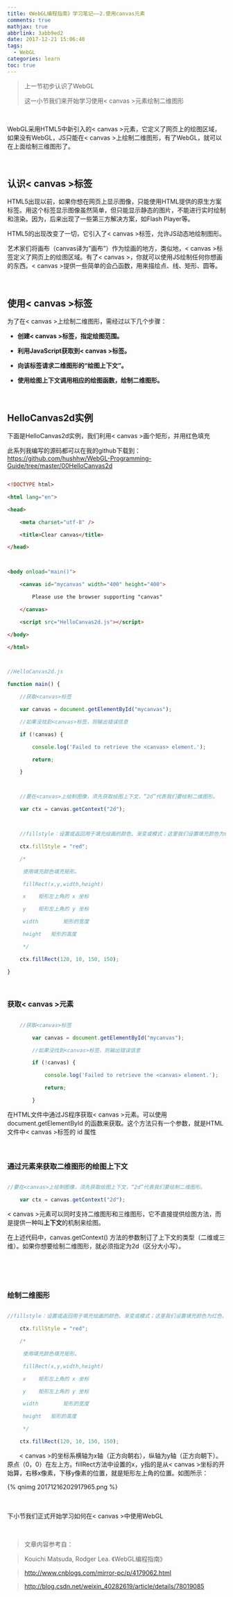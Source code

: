 ```yaml
---
title: 《WebGL编程指南》学习笔记——2.使用canvas元素
comments: true
mathjax: true
abbrlink: 3abb9ed2
date: 2017-12-21 15:06:40
tags:
  - WebGL
categories: learn
toc: true
---
```


> 上一节初步认识了WebGL
>
> 这一小节我们来开始学习使用< canvas >元素绘制二维图形

<!--more-->

​         

WebGL采用HTML5中新引入的< canvas >元素，它定义了网页上的绘图区域，如果没有WebGL，JS只能在< canvas >上绘制二维图形，有了WebGL，就可以在上面绘制三维图形了。

​         

## 认识< canvas >标签



HTML5出现以前，如果你想在网页上显示图像，只能使用HTML提供的原生方案<img>标签。用这个标签显示图像虽然简单，但只能显示静态的图片，不能进行实时绘制和渲染。因为，后来出现了一些第三方解决方案，如Flash Player等。



HTML5的出现改变了一切，它引入了< canvas >标签，允许JS动态地绘制图形。



艺术家们将画布（canvas译为”画布”）作为绘画的地方，类似地，< canvas >标签定义了网页上的绘图区域。有了< canvas >，你就可以使用JS绘制任何你想画的东西。< canvas >提供一些简单的会凸函数，用来描绘点、线、矩形、圆等。

​           

## 使用< canvas >标签



为了在< canvas >上绘制二维图形，需经过以下几个步骤：



 - **创建< canvas >标签，指定绘图范围。**

 - **利用JavaScript获取到< canvas >标签。**

 - **向该标签请求二维图形的“绘图上下文”。**

 - **使用绘图上下文调用相应的绘图函数，绘制二维图形。**


​             


## HelloCanvas2d实例



下面是HelloCanvas2d实例，我们利用< canvas >画个矩形，并用红色填充

此系列我编写的源码都可以在我的github下载到：https://github.com/hushhw/WebGL-Programming-Guide/tree/master/00HelloCanvas2d

```html

<!DOCTYPE html>

<html lang="en">

<head>

	<meta charset="utf-8" />

	<title>Clear canvas</title>

</head>



<body onload="main()">

	<canvas id="mycanvas" width="400" height="400">

		Please use the browser supporting "canvas"

	</canvas>

	<script src="HelloCanvas2d.js"></script>

</body>

</html>



```



```javascript

//HelloCanvas2d.js

function main() {

	//获取<canvas>标签

	var canvas = document.getElementById("mycanvas");

	//如果没找到<canvas>标签，则输出错误信息

	if (!canvas) {

		console.log('Failed to retrieve the <canvas> element.');

		return;

	}



	//要在<canvas>上绘制图像，须先获取绘图上下文，“2d”代表我们要绘制二维图形。

	var ctx = canvas.getContext("2d");



	//fillstyle：设置或返回用于填充绘画的颜色、渐变或模式；这里我们设置填充颜色为红色。

	ctx.fillStyle = "red";

	/*

	 使用填充颜色填充矩形。

	 fillRect(x,y,width,height)

	 x    矩形左上角的 x 坐标

	 y    矩形左上角的 y 坐标

	 width        矩形的宽度

	 height   矩形的高度

	 */

	ctx.fillRect(120, 10, 150, 150);

}

```

​        

### 获取< canvas >元素

```javascript

	//获取<canvas>标签

		var canvas = document.getElementById("mycanvas");

		//如果没找到<canvas>标签，则输出错误信息

		if (!canvas) {

			console.log('Failed to retrieve the <canvas> element.');

			return;

		}

```



在HTML文件中通过JS程序获取< canvas >元素。可以使用document.getElementById 的函数来获取。这个方法只有一个参数，就是HTML文件中< canvas >标签的 id 属性

　　 



### 通过元素来获取二维图形的绘图上下文



```javascript

//要在<canvas>上绘制图像，须先获取绘图上下文，“2d”代表我们要绘制二维图形。

	var ctx = canvas.getContext("2d");

```



< canvas >元素可以同时支持二维图形和三维图形，它不直接提供绘图方法，而是提供一种叫**上下文**的机制来绘图。



在上述代码中，canvas.getContext() 方法的参数制订了上下文的类型（二维或三维）。如果你想要绘制二维图形，就必须指定为2d（区分大小写）。

　　

　　

### 绘制二维图形



```javascript

//fillstyle：设置或返回用于填充绘画的颜色、渐变或模式；这里我们设置填充颜色为红色。

	ctx.fillStyle = "red";

	/*

	 使用填充颜色填充矩形。

	 fillRect(x,y,width,height)

	 x    矩形左上角的 x 坐标

	 y    矩形左上角的 y 坐标

	 width        矩形的宽度

	 height   矩形的高度

	 */

	ctx.fillRect(120, 10, 150, 150);

```



　　< canvas >的坐标系横轴为x轴（正方向朝右），纵轴为y轴（正方向朝下）。原点（0，0）在左上方。fillRect方法中设置的x，y指的是从< canvas >坐标的开始算，右移x像素，下移y像素的位置，就是矩形左上角的位置。如图所示：

{% qnimg  20171216202917965.png %}

　　







下小节我们正式开始学习如何在< canvas >中使用WebGL

​        

> 文章内容参考自： 

> Kouichi Matsuda, Rodger Lea. 《WebGL编程指南》

>  http://www.cnblogs.com/mirror-pc/p/4179062.html

> http://blog.csdn.net/weixin_40282619/article/details/78019085